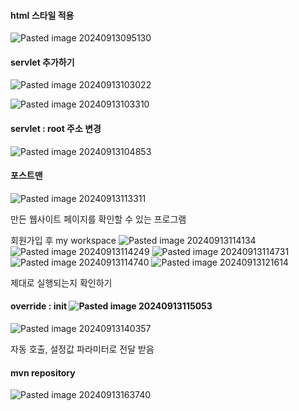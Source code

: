 

#### html 스타일 적용
![Pasted image 20240913095130](https://github.com/user-attachments/assets/8c233a50-55dc-4e79-b20a-026248bdf14f)


#### servlet 추가하기
![Pasted image 20240913103022](https://github.com/user-attachments/assets/9dc97cb6-94d7-42ab-9643-0ab8dff4658b)

![Pasted image 20240913103310](https://github.com/user-attachments/assets/b50e80f2-f75f-4a4b-b2cc-c989b229dce8)

#### servlet : root 주소 변경

![Pasted image 20240913104853](https://github.com/user-attachments/assets/2fd43ef9-88a6-4284-948f-4e252b3c6810)


#### 포스트맨
![Pasted image 20240913113311](https://github.com/user-attachments/assets/ca5cc03c-17c5-415c-9a90-8b7c411c5c1c)

만든 웹사이트  페이지를 확인할 수 있는 프로그램

회원가입 후 my workspace
![Pasted image 20240913114134](https://github.com/user-attachments/assets/4b9199d7-fa1f-4bd9-b1c8-14271595ea3d)
![Pasted image 20240913114249](https://github.com/user-attachments/assets/a7958507-e5ac-44eb-b8c9-2025fe9b3830)
![Pasted image 20240913114731](https://github.com/user-attachments/assets/3c1d3c95-886a-4b4f-9c18-8c7a39a1f212)
![Pasted image 20240913114740](https://github.com/user-attachments/assets/828bda0e-f96d-4bf4-a6b8-af775510bff4)
![Pasted image 20240913121614](https://github.com/user-attachments/assets/d85f290f-a9b4-411e-b9eb-1043b26aa7a8)


제대로 실행되는지 확인하기


#### override : init ![Pasted image 20240913115053](https://github.com/user-attachments/assets/d0a53861-08ed-41e4-875a-eef82e6af7eb)
![Pasted image 20240913140357](https://github.com/user-attachments/assets/eb9c784a-6bdb-4088-ad65-706ecfe82377)


자동 호출, 설정값 파라미터로 전달 받음


#### mvn repository
![Pasted image 20240913163740](https://github.com/user-attachments/assets/7f2d6fb2-ff24-4f64-bce8-c3000da806e2)
